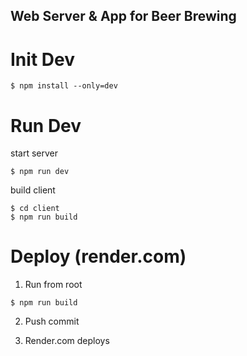 ## Web Server & App for Beer Brewing

Init Dev
========
```
$ npm install --only=dev
```

Run Dev
=======
start server
```
$ npm run dev
```

build client
```
$ cd client
$ npm run build
```

Deploy (render.com)
=======
1) Run from root
```
$ npm run build
```

2) Push commit

3) Render.com deploys
